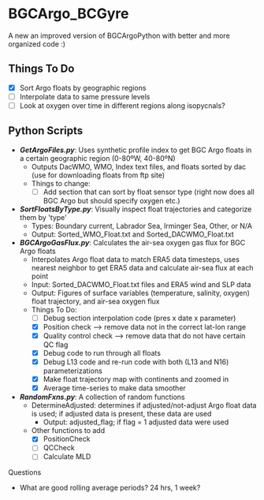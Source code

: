 # BGCArgo_BCGyre

A new an improved version of BGCArgoPython with better and more organized code :)

## Things To Do
- [X] Sort Argo floats by geographic regions
- [ ] Interpolate data to same pressure levels
- [ ] Look at oxygen over time in different regions along isopycnals?

## Python Scripts
- ***GetArgoFiles.py***: Uses synthetic profile index to get BGC Argo floats in a certain geographic region (0-80ºW, 40-80ºN)
  - Outputs DacWMO, WMO, Index text files, and floats sorted by dac (use for downloading floats from ftp site)
  - Things to change:
    - [ ] Add section that can sort by float sensor type (right now does all BGC Argo but should specify oxygen etc.)
- ***SortFloatsByType.py***: Visually inspect float trajectories and categorize them by 'type'
  - Types: Boundary current, Labrador Sea, Irminger Sea, Other, or N/A
  - Output: Sorted_WMO_<TYPE>Float.txt and Sorted_DACWMO_<TYPE>Float.txt
- ***BGCArgoGasFlux.py***: Calculates the air-sea oxygen gas flux for BGC Argo floats
  - Interpolates Argo float data to match ERA5 data timesteps, uses nearest neighbor to get ERA5 data and calculate air-sea flux at each point
  - Input: Sorted_DACWMO_<TYPE>Float.txt files and ERA5 wind and SLP data
  - Output: Figures of surface variables (temperature, salinity, oxygen) float trajectory, and air-sea oxygen flux
  - Things To Do:
    - [ ] Debug section interpolation code (pres x date x parameter)
    - [X] Position check --> remove data not in the correct lat-lon range
    - [X] Quality control check --> remove data that do not have certain QC flag
    - [X] Debug code to run through all floats
    - [X] Debug L13 code and re-run code with both (L13 and N16) parameterizations
    - [X] Make float trajectory map with continents and zoomed in
    - [X] Average time-series to make data smoother
- ***RandomFxns.py***: A collection of random functions
  - DetermineAdjusted: determines if adjusted/not-adjust Argo float data is used; if adjusted data is present, these data are used
    - Output: adjusted_flag; if flag = 1 adjusted data were used
  - Other functions to add
    - [X] PositionCheck
    - [ ] QCCheck
    - [ ] Calculate MLD

Questions
- What are good rolling average periods? 24 hrs, 1 week?
